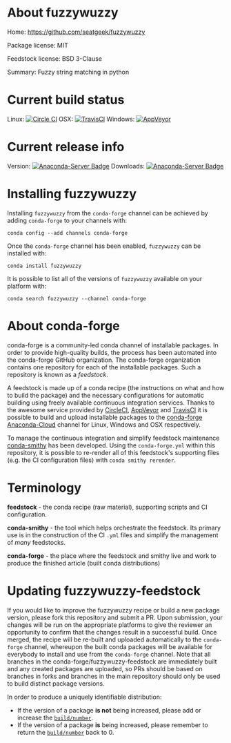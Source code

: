 About fuzzywuzzy
================

Home: https://github.com/seatgeek/fuzzywuzzy

Package license: MIT

Feedstock license: BSD 3-Clause

Summary: Fuzzy string matching in python



Current build status
====================

Linux: [![Circle CI](https://circleci.com/gh/conda-forge/fuzzywuzzy-feedstock.svg?style=shield)](https://circleci.com/gh/conda-forge/fuzzywuzzy-feedstock)
OSX: [![TravisCI](https://travis-ci.org/conda-forge/fuzzywuzzy-feedstock.svg?branch=master)](https://travis-ci.org/conda-forge/fuzzywuzzy-feedstock)
Windows: [![AppVeyor](https://ci.appveyor.com/api/projects/status/github/conda-forge/fuzzywuzzy-feedstock?svg=True)](https://ci.appveyor.com/project/conda-forge/fuzzywuzzy-feedstock/branch/master)

Current release info
====================
Version: [![Anaconda-Server Badge](https://anaconda.org/conda-forge/fuzzywuzzy/badges/version.svg)](https://anaconda.org/conda-forge/fuzzywuzzy)
Downloads: [![Anaconda-Server Badge](https://anaconda.org/conda-forge/fuzzywuzzy/badges/downloads.svg)](https://anaconda.org/conda-forge/fuzzywuzzy)

Installing fuzzywuzzy
=====================

Installing `fuzzywuzzy` from the `conda-forge` channel can be achieved by adding `conda-forge` to your channels with:

```
conda config --add channels conda-forge
```

Once the `conda-forge` channel has been enabled, `fuzzywuzzy` can be installed with:

```
conda install fuzzywuzzy
```

It is possible to list all of the versions of `fuzzywuzzy` available on your platform with:

```
conda search fuzzywuzzy --channel conda-forge
```


About conda-forge
=================

conda-forge is a community-led conda channel of installable packages.
In order to provide high-quality builds, the process has been automated into the
conda-forge GitHub organization. The conda-forge organization contains one repository
for each of the installable packages. Such a repository is known as a *feedstock*.

A feedstock is made up of a conda recipe (the instructions on what and how to build
the package) and the necessary configurations for automatic building using freely
available continuous integration services. Thanks to the awesome service provided by
[CircleCI](https://circleci.com/), [AppVeyor](http://www.appveyor.com/)
and [TravisCI](https://travis-ci.org/) it is possible to build and upload installable
packages to the [conda-forge](https://anaconda.org/conda-forge)
[Anaconda-Cloud](http://docs.anaconda.org/) channel for Linux, Windows and OSX respectively.

To manage the continuous integration and simplify feedstock maintenance
[conda-smithy](http://github.com/conda-forge/conda-smithy) has been developed.
Using the ``conda-forge.yml`` within this repository, it is possible to re-render all of
this feedstock's supporting files (e.g. the CI configuration files) with ``conda smithy rerender``.


Terminology
===========

**feedstock** - the conda recipe (raw material), supporting scripts and CI configuration.

**conda-smithy** - the tool which helps orchestrate the feedstock.
                   Its primary use is in the construction of the CI ``.yml`` files
                   and simplify the management of *many* feedstocks.

**conda-forge** - the place where the feedstock and smithy live and work to
                  produce the finished article (built conda distributions)


Updating fuzzywuzzy-feedstock
=============================

If you would like to improve the fuzzywuzzy recipe or build a new
package version, please fork this repository and submit a PR. Upon submission,
your changes will be run on the appropriate platforms to give the reviewer an
opportunity to confirm that the changes result in a successful build. Once
merged, the recipe will be re-built and uploaded automatically to the
`conda-forge` channel, whereupon the built conda packages will be available for
everybody to install and use from the `conda-forge` channel.
Note that all branches in the conda-forge/fuzzywuzzy-feedstock are
immediately built and any created packages are uploaded, so PRs should be based
on branches in forks and branches in the main repository should only be used to
build distinct package versions.

In order to produce a uniquely identifiable distribution:
 * If the version of a package **is not** being increased, please add or increase
   the [``build/number``](http://conda.pydata.org/docs/building/meta-yaml.html#build-number-and-string).
 * If the version of a package **is** being increased, please remember to return
   the [``build/number``](http://conda.pydata.org/docs/building/meta-yaml.html#build-number-and-string)
   back to 0.
